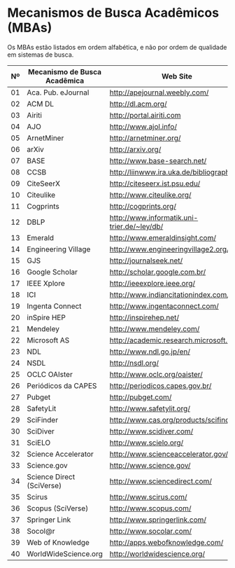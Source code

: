# Mecanismos de Busca Acadêmicos (MBAs)

Os MBAs estão listados em ordem alfabética, e não por ordem de qualidade em sistemas de busca.  

| Nº  | Mecanismo de Busca Acadêmica | Web Site                                |
|-----|-------------------------------|-----------------------------------------|
| 01  | Aca. Pub. eJournal            | http://apejournal.weebly.com/           |
| 02  | ACM DL                        | http://dl.acm.org/                      |
| 03  | Airiti                        | http://portal.airiti.com                |
| 04  | AJO                           | http://www.ajol.info/                   |
| 05  | ArnetMiner                    | http://arnetminer.org/                  |
| 06  | arXiv                         | http://arxiv.org/                       |
| 07  | BASE                          | http://www.base-search.net/             |
| 08  | CCSB                          | http://liinwww.ira.uka.de/bibliography/ |
| 09  | CiteSeerX                     | http://citeseerx.ist.psu.edu/           |
| 10  | Citeulike                     | http://www.citeulike.org/               |
| 11  | Cogprints                     | http://cogprints.org/                   |
| 12  | DBLP                          | http://www.informatik.uni-trier.de/~ley/db/ |
| 13  | Emerald                       | http://www.emeraldinsight.com/          |
| 14  | Engineering Village           | http://www.engineeringvillage2.org/     |
| 15  | GJS                           | http://journalseek.net/                 |
| 16  | Google Scholar                | http://scholar.google.com.br/           |
| 17  | IEEE Xplore                   | http://ieeexplore.ieee.org/             |
| 18  | ICI                           | http://www.indiancitationindex.com/     |
| 19  | Ingenta Connect               | http://www.ingentaconnect.com/          |
| 20  | inSpire HEP                   | http://inspirehep.net/                  |
| 21  | Mendeley                      | http://www.mendeley.com/                |
| 22  | Microsoft AS                  | http://academic.research.microsoft.com/ |
| 23  | NDL                           | http://www.ndl.go.jp/en/                |
| 24  | NSDL                          | http://nsdl.org/                        |
| 25  | OCLC OAIster                  | http://www.oclc.org/oaister/            |
| 26  | Periódicos da CAPES           | http://periodicos.capes.gov.br/         |
| 27  | Pubget                        | http://pubget.com/                      |
| 28  | SafetyLit                     | http://www.safetylit.org/               |
| 29  | SciFinder                     | http://www.cas.org/products/scifinder   |
| 30  | SciDiver                      | http://www.scidiver.com/                |
| 31  | SciELO                        | http://www.scielo.org/                  |
| 32  | Science Accelerator           | http://www.scienceaccelerator.gov/      |
| 33  | Science.gov                   | http://www.science.gov/                 |
| 34  | Science Direct (SciVerse)     | http://www.sciencedirect.com/           |
| 35  | Scirus                        | http://www.scirus.com/                  |
| 36  | Scopus (SciVerse)             | http://www.scopus.com/                  |
| 37  | Springer Link                 | http://www.springerlink.com/            |
| 38  | Socol@r                       | http://www.socolar.com/                 |
| 39  | Web of Knowledge              | http://apps.webofknowledge.com/         |
| 40  | WorldWideScience.org          | http://worldwidescience.org/            |